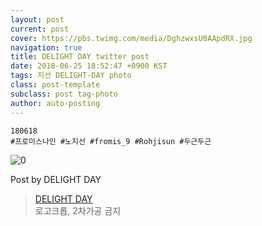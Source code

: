 ```yaml
---
layout: post
current: post
cover: https://pbs.twimg.com/media/DghzwxsU0AApdRX.jpg
navigation: true
title: DELIGHT DAY twitter post
date: 2018-06-25 18:52:47 +0900 KST
tags: 지선 DELIGHT-DAY photo
class: post-template
subclass: post tag-photo
author: auto-posting
---
```


```  
180618   
#프로미스나인 #노지선 #fromis_9 #Rohjisun #두근두근  

```

![0](https://pbs.twimg.com/media/DghzwxsU0AApdRX.jpg)


Post by DELIGHT DAY

> [DELIGHT DAY](https://twitter.com/delightday_JS)  
  로고크롭, 2차가공 금지